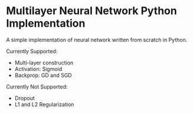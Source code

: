 # Multilayer Neural Network Python Implementation
A simple implementation of neural network written from scratch in Python.

Currently Supported:
- Multi-layer construction
- Activation: Sigmoid
- Backprop: GD and SGD

Currently Not Supported:
- Dropout
- L1 and L2 Regularization